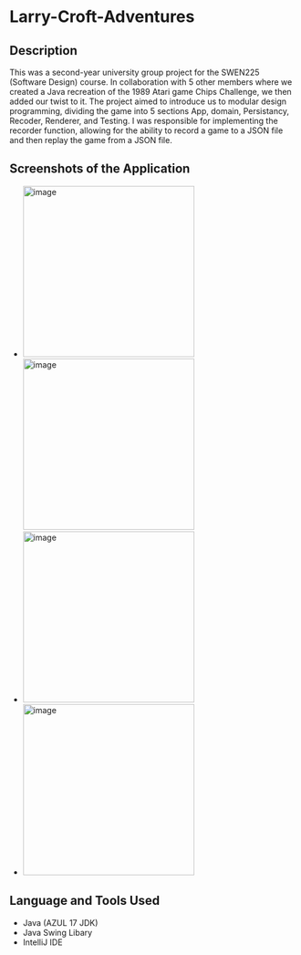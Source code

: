 # Larry-Croft-Adventures

## Description 

This was a second-year university group project for the SWEN225 (Software Design) course. In collaboration with 5 other members where we created a Java recreation of the 1989 Atari game Chips Challenge, we then added our twist to it. The project aimed to introduce us to modular design programming, dividing the game into 5 sections App, domain, Persistancy, Recoder, Renderer, and Testing. I was responsible for implementing the recorder function, allowing for the ability to record a game to a JSON file and then replay the game from a JSON file. 

## Screenshots of the Application 

- <img width="300" alt="image" src="https://github.com/neerajpatel1234/Larry-Croft-Adventures/assets/114114241/1b0ecff2-27d5-4811-9bb8-3a428281e91a"> <img width="300" alt="image" src="https://github.com/neerajpatel1234/Larry-Croft-Adventures/assets/114114241/641a0447-0e75-4442-b18f-7ac7c7c035ba">
- <img width="300" alt="image" src="https://github.com/neerajpatel1234/Larry-Croft-Adventures/assets/114114241/4d1cdd6e-4759-4f81-a28f-05d259e11145">
- <img width="300" alt="image" src="https://github.com/neerajpatel1234/Larry-Croft-Adventures/assets/114114241/fd4219a1-0ee2-41ba-b9d9-709321389088">


## Language and Tools Used 

- Java (AZUL 17 JDK)
- Java Swing Libary 
- IntelliJ IDE
